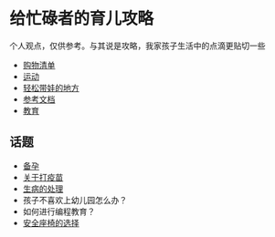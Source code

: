 # 给忙碌者的育儿攻略

个人观点，仅供参考。与其说是攻略，我家孩子生活中的点滴更贴切一些

- [购物清单](./shopping)
- [运动](./sport)
- [轻松带娃的地方](./places.md)
- [参考文档](./references.md)
- [教育](./education)

## 话题

- [备孕](./topic/prepare.md)
- [关于打疫苗](./topic/vaccine.md)
- [生病的处理](./topic/disease.md)
- 孩子不喜欢上幼儿园怎么办？
- 如何进行编程教育？
- [安全座椅的选择](./topic/car-seat.md)

